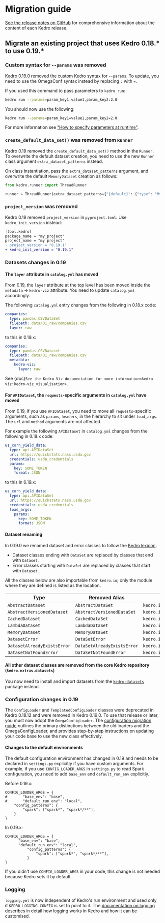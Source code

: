 # Migration guide

[See the release notes on GitHub](https://github.com/kedro-org/kedro/releases/) for comprehensive information about the content of each Kedro release.


## Migrate an existing project that uses Kedro 0.18.* to use 0.19.*

### Custom syntax for `--params` was removed
[Kedro 0.19.0](https://github.com/kedro-org/kedro/releases/tag/0.19.0) removed the custom Kedro syntax for `--params`. To update, you need to use the OmegaConf syntax instead by replacing `:` with `=`.

If you used this command to pass parameters to `kedro run`:

```bash
kedro run --params=param_key1:value1,param_key2:2.0
```
You should now use the following:

```bash
kedro run --params=param_key1=value1,param_key2=2.0
```

For more information see ["How to specify parameters at runtime"](https://docs.kedro.org/en/stable/configuration/parameters.html#how-to-specify-parameters-at-runtime).

### `create_default_data_set()` was removed from `Runner`
Kedro 0.19 removed the `create_default_data_set()` method in the `Runner`. To overwrite the default dataset creation, you need to use the new `Runner` class argument `extra_dataset_patterns` instead.

On class instantiation, pass the `extra_dataset_patterns` argument, and overwrite the default `MemoryDataset` creation as follows:

```python
from kedro.runner import ThreadRunner

runner = ThreadRunner(extra_dataset_patterns={"{default}": {"type": "MyCustomDataset"}})
```

### `project_version` was removed
Kedro 0.19 removed `project_version` in `pyproject.toml`. Use `kedro_init_version` instead:

```diff
[tool.kedro]
package_name = "my_project"
project_name = "my project"
- project_version = "0.19.1"
+ kedro_init_version = "0.19.1"
```

### Datasets changes in 0.19

#### The `layer` attribute in `catalog.yml` has moved
From 0.19, the `layer` attribute at the top level has been  moved inside the `metadata` -> `kedro-viz` attribute. You need to update `catalog.yml` accordingly.

The following `catalog.yml` entry changes from the following in 0.18.x code:

```yaml
companies:
  type: pandas.CSVDataSet
  filepath: data/01_raw/companies.csv
  layer: raw
```

to this in 0.19.x:

```yaml
companies:
  type: pandas.CSVDataset
  filepath: data/01_raw/companies.csv
  metadata:
    kedro-viz:
      layer: raw
```

See {doc}`See the Kedro-Viz documentation for more information<kedro-viz:kedro-viz_visualisation>`.


#### For `APIDataset`, the `requests`-specific arguments in `catalog.yml` have moved
From 0.19, if you use `APIDataset`, you need to move all `requests`-specific arguments, such as `params`, `headers`, in the hierarchy to sit under `load_args`. The `url` and `method` arguments are not affected.

For example the following `APIDataset` in `catalog.yml` changes from the following in 0.18.x code:

```yaml
us_corn_yield_data:
  type: api.APIDataSet
  url: https://quickstats.nass.usda.gov
  credentials: usda_credentials
  params:
    key: SOME_TOKEN
    format: JSON
```

to this in 0.19.x:

```yaml
us_corn_yield_data:
  type: api.APIDataSet
  url: https://quickstats.nass.usda.gov
  credentials: usda_credentials
  load_args:
    params:
      key: SOME_TOKEN
      format: JSON
```

#### Dataset renaming
In 0.19.0 we renamed dataset and error classes to follow the [Kedro lexicon](https://github.com/kedro-org/kedro/wiki/Kedro-documentation-style-guide).

* Dataset classes ending with `DataSet` are replaced by classes that end with `Dataset`.
* Error classes starting with `DataSet` are replaced by classes that start with `Dataset`.

All the classes below are also importable from `kedro.io`; only the module where they are defined is listed as the location.

| Type                        | Removed Alias               | Location                       |
| --------------------------- | --------------------------- | ------------------------------ |
| `AbstractDataset`           | `AbstractDataSet`           | `kedro.io.core`                |
| `AbstractVersionedDataset`  | `AbstractVersionedDataSet`  | `kedro.io.core`                |
| `CachedDataset`             | `CachedDataSet`             | `kedro.io.cached_dataset`      |
| `LambdaDataset`             | `LambdaDataSet`             | `kedro.io.lambda_dataset`      |
| `MemoryDataset`             | `MemoryDataSet`             | `kedro.io.memory_dataset`      |
| `DatasetError`              | `DataSetError`              | `kedro.io.core`                |
| `DatasetAlreadyExistsError` | `DataSetAlreadyExistsError` | `kedro.io.core`                |
| `DatasetNotFoundError`      | `DataSetNotFoundError`      | `kedro.io.core`                |


#### All other dataset classes are removed from the core Kedro repository (`kedro.extras.datasets`)
You now need to install and import datasets from the [`kedro-datasets`](https://github.com/kedro-org/kedro-plugins/tree/main/kedro-datasets) package instead.

### Configuration changes in 0.19

The `ConfigLoader` and `TemplatedConfigLoader` classes were deprecated in Kedro 0.18.12 and were removed in Kedro 0.19.0. To use that release or later, you must now adopt the `OmegaConfigLoader`. The [configuration migration guide](../configuration/config_loader_migration.md) outlines the primary distinctions between the old loaders and the OmegaConfigLoader, and provides step-by-step instructions on updating your code base to use the new class effectively.


#### Changes to the default environments
The default configuration environment has changed in 0.19 and needs to be declared in `settings.py` explicitly if you have custom arguments. For example, if you use `CONFIG_LOADER_ARGS`  in `settings.py` to read Spark configuration, you need to add `base_env` and `default_run_env` explicitly.

Before 0.19.x:

```
CONFIG_LOADER_ARGS = {
#       "base_env": "base",
#       "default_run_env": "local",
    "config_patterns": {
        "spark": ["spark*", "spark*/**"],
    }
}
```

In 0.19.x:

```
CONFIG_LOADER_ARGS = {
      "base_env": "base", 
      "default_run_env": "local",
          "config_patterns": {
              "spark": ["spark*", "spark*/**"],
          }
}
```

If you didn't use `CONFIG_LOADER_ARGS` in your code, this change is not needed because Kedro sets it by default.


### Logging
`logging.yml` is now independent of Kedro's run environment and used only if `KEDRO_LOGGING_CONFIG` is set to point to it. The [documentation on logging](https://docs.kedro.org/en/stable/logging/index.html) describes in detail how logging works in Kedro and how it can be customised.
